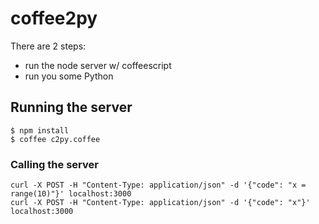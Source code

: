 # coffee2py
There are 2 steps:
- run the node server w/ coffeescript
- run you some Python

## Running the server

    $ npm install
    $ coffee c2py.coffee

### Calling the server

    curl -X POST -H "Content-Type: application/json" -d '{"code": "x = range(10)"}' localhost:3000
    curl -X POST -H "Content-Type: application/json" -d '{"code": "x"}' localhost:3000


